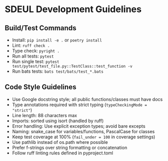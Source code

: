 # SDEUL Development Guidelines

## Build/Test Commands
- Install: `pip install -e .` or `poetry install`
- Lint: `ruff check .`
- Type check: `pyright .`
- Run all tests: `pytest`
- Run single test: `pytest test/pytest/test_file.py::TestClass::test_function -v`
- Run bats tests: `bats test/bats/test_*.bats`

## Code Style Guidelines
- Use Google docstring style; all public functions/classes must have docs
- Type annotations required with strict typing (`typeCheckingMode = "strict"`)
- Line length: 88 characters max
- Imports: sorted using isort (handled by ruff)
- Error handling: Use explicit exception types; avoid bare excepts
- Naming: snake_case for variables/functions, PascalCase for classes
- Keep test coverage at 100% (`fail_under = 100` in coverage settings)
- Use pathlib instead of os.path where possible
- Prefer f-strings over string formatting or concatenation
- Follow ruff linting rules defined in pyproject.toml